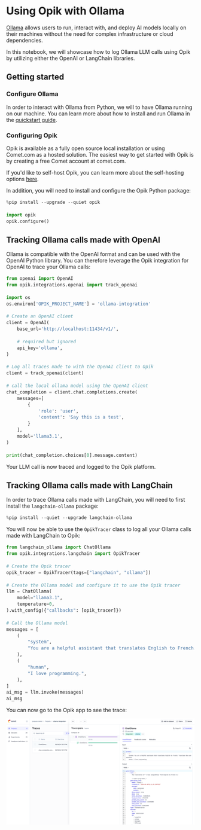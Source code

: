 # Using Opik with Ollama

[Ollama](https://ollama.com/) allows users to run, interact with, and deploy AI models locally on their machines without the need for complex infrastructure or cloud dependencies.

In this notebook, we will showcase how to log Ollama LLM calls using Opik by utilizing either the OpenAI or LangChain libraries.

## Getting started

### Configure Ollama

In order to interact with Ollama from Python, we will to have Ollama running on our machine. You can learn more about how to install and run Ollama in the [quickstart guide](https://github.com/ollama/ollama/blob/main/README.md#quickstart).

### Configuring Opik

Opik is available as a fully open source local installation or using Comet.com as a hosted solution. The easiest way to get started with Opik is by creating a free Comet account at comet.com.

If you'd like to self-host Opik, you can learn more about the self-hosting options [here](https://www.comet.com/docs/opik/self-host/overview).

In addition, you will need to install and configure the Opik Python package:


```python
%pip install --upgrade --quiet opik

import opik
opik.configure()
```

## Tracking Ollama calls made with OpenAI

Ollama is compatible with the OpenAI format and can be used with the OpenAI Python library. You can therefore leverage the Opik integration for OpenAI to trace your Ollama calls:



```python
from openai import OpenAI
from opik.integrations.openai import track_openai

import os
os.environ['OPIK_PROJECT_NAME'] = 'ollama-integration'

# Create an OpenAI client
client = OpenAI(
    base_url='http://localhost:11434/v1/',

    # required but ignored
    api_key='ollama',
)

# Log all traces made to with the OpenAI client to Opik
client = track_openai(client)

# call the local ollama model using the OpenAI client
chat_completion = client.chat.completions.create(
    messages=[
        {
            'role': 'user',
            'content': 'Say this is a test',
        }
    ],
    model='llama3.1',
)

print(chat_completion.choices[0].message.content)
```

Your LLM call is now traced and logged to the Opik platform.

## Tracking Ollama calls made with LangChain

In order to trace Ollama calls made with LangChain, you will need to first install the `langchain-ollama` package:


```python
%pip install --quiet --upgrade langchain-ollama
```

You will now be able to use the `OpikTracer` class to log all your Ollama calls made with LangChain to Opik:


```python
from langchain_ollama import ChatOllama
from opik.integrations.langchain import OpikTracer

# Create the Opik tracer
opik_tracer = OpikTracer(tags=["langchain", "ollama"])

# Create the Ollama model and configure it to use the Opik tracer
llm = ChatOllama(
    model="llama3.1",
    temperature=0,
).with_config({"callbacks": [opik_tracer]})

# Call the Ollama model
messages = [
    (
        "system",
        "You are a helpful assistant that translates English to French. Translate the user sentence.",
    ),
    (
        "human",
        "I love programming.",
    ),
]
ai_msg = llm.invoke(messages)
ai_msg
```

You can now go to the Opik app to see the trace:

![Ollama trace in Opik](https://raw.githubusercontent.com/comet-ml/opik/main/apps/opik-documentation/documentation/static/img/cookbook/ollama_cookbook.png)
